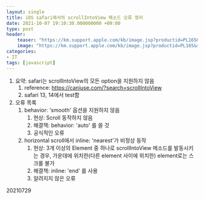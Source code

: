 ```yaml
---
layout: single
title: iOS safari에서의 scrollIntoView 메소드 오류 정리
date: 2021-10-07 19:10:30.000000000 +09:00
type: post
header:
    teaser: "https://km.support.apple.com/kb/image.jsp?productid=PL165&size=240x240"
    image: "https://km.support.apple.com/kb/image.jsp?productid=PL165&size=240x240"
categories:
- IT
tags: [javascript]
---
```


1. 요약: safari는 scrollIntoView의 모든 option을 지원하지 않음
	1. reference: https://caniuse.com/?search=scrollIntoView
	2. safari 13, 14에서 test함
2. 오류 목록
	1. behavior: 'smooth' 옵션을 지원하지 않음
		1. 현상: Scroll 동작하지 않음
		2. 해결책: behavior: 'auto' 를 쓸 것
		3. 공식적인 오류
	2. horizontal scroll에서 inline: 'nearest'가 비정상 동작
		1. 현상: 3개 이상의 Element 중 하나로 scrollIntoView 메소드를 발동시키는 경우, 가운데에 위치한(다른 element 사이에 위치한) element로는 스크롤 불가
		2. 해결책: inline: 'end' 를 사용
		3. 알려지지 않은 오류

20210729
